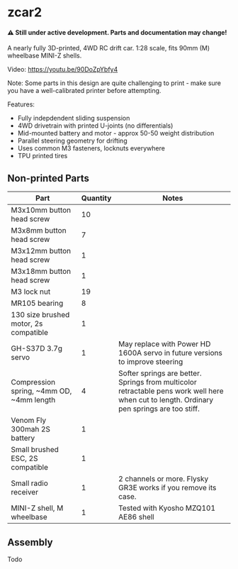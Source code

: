 # zcar2

#### ⚠️ Still under active development. Parts and documentation may change! 

A nearly fully 3D-printed, 4WD RC drift car. 1:28 scale, fits 90mm (M) wheelbase MINI-Z shells.

Video: https://youtu.be/90DoZpYbfy4

Note: Some parts in this design are quite challenging to print - make sure you have a well-calibrated printer before attempting.

Features:
- Fully indepdendent sliding suspension
- 4WD drivetrain with printed U-joints (no differentials)
- Mid-mounted battery and motor - approx 50-50 weight distribution
- Parallel steering geometry for drifting
- Uses common M3 fasteners, locknuts everywhere
- TPU printed tires

## Non-printed Parts

|  Part | Quantity   | Notes  |
|---|---|---|
|  M3x10mm button head screw | 10  |   |
|  M3x8mm button head screw | 7 |   |
|  M3x12mm button head screw | 1  |   |
|  M3x18mm button head screw | 1  |   |
|  M3 lock nut | 19 |   |
| MR105 bearing | 8 |   |
| 130 size brushed motor, 2s compatible | 1 |   |
| GH-S37D 3.7g servo | 1 | May replace with Power HD 1600A servo in future versions to improve steering |
| Compression spring, ~4mm OD, ~4mm length | 4 | Softer springs are better.  Springs from multicolor retractable pens work well here when cut to length. Ordinary pen springs are too stiff. |
| Venom Fly 300mah 2S battery | 1 | |
| Small brushed ESC, 2S compatible | 1 |
| Small radio receiver | 1 | 2 channels or more. Flysky GR3E works if you remove its case. |
| MINI-Z shell, M wheelbase | 1 | Tested with Kyosho MZQ101 AE86 shell |

## Assembly
Todo
